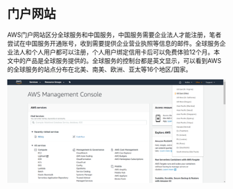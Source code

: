 # 门户网站

AWS门户网站区分全球服务和中国服务，中国服务需要企业法人才能注册，笔者尝试在中国服务开通账号，收到需要提供企业营业执照等信息的邮件。全球服务企业法人和个人用户都可以注册，个人用户绑定信用卡后可以免费体验12个月。本文中的产品是全球服务提供的。全球服务的控制台都是英文显示，可以看到AWS的全球服务的站点分布在北美、南美、欧洲、亚太等16个地区/国家。

![控制台界面](/assets/2019-02-17_104603.png)